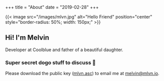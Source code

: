+++
title = "About"
date = "2019-02-28"
+++

{{< image src="/images/mlvn.jpg" alt="Hello Friend" position="center" style="border-radius: 50%; width: 150px;" >}}

## Hi! I'm Melvin

Developer at Coolblue and father of a beautiful daughter.  

### Super secret dogo stuff to discuss 🐶
Please download the public key ([mlvn.asc](https://code.mlvn.io/-/snippets/3/raw/master/mlvn.asc)) to email me at melvin@mlvn.io.
